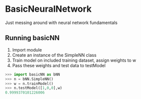 # BasicNeuralNetwork
Just messing around with neural network fundamentals

## Running basicNN

1. Import module
2. Create an instance of the SimpleNN class
3. Train model on included training dataset, assign weights to w
4. Pass these weights and test data to testModel

```python
>>> import basicNN as bNN
>>> n = bNN.SimpleNN()
>>> w = n.trainModel()
>>> n.testModel([1,0,0],w)
0.9999370101226006
```
